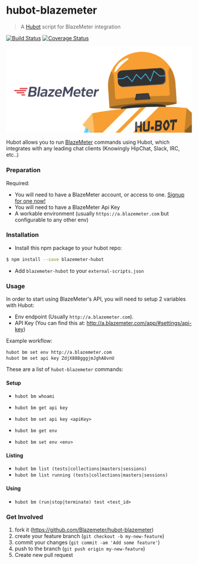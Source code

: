 # hubot-blazemeter

> A [Hubot](https://hubot.github.com/) script for BlazeMeter integration

[![Build Status](https://travis-ci.org/Blazemeter/hubot-blazemeter.svg?branch=master)](https://travis-ci.org/Blazemeter/hubot-blazemeter)
[![Coverage Status](https://coveralls.io/repos/Blazemeter/hubot-blazemeter/badge.svg?branch=master&service=github)](https://coveralls.io/github/Blazemeter/hubot-blazemeter?branch=master)

![BlazeMeter Hubot](media/hubot.png)

Hubot allows you to run [BlazeMeter](https://blazemeter.com/) commands using Hubot,
which integrates with any leading chat clients (Knowingly HipChat, Slack, IRC, etc..)

### Preparation

Required:

- You will need to have a BlazeMeter account, or access to one. [Signup for one now!](https://blazemeter.com/#signup)
- You will need to have a BlazeMeter Api Key
- A workable environment (usually `https://a.blazemeter.com` but configurable to any other env)

### Installation

- Install this npm package to your hubot repo:

```bash
$ npm install --save blazemeter-hubot
```

- Add `blazemeter-hubot` to your `external-scripts.json`

### Usage

In order to start using BlazeMeter's API, you will need to setup 2 variables with Hubot:
- Env endpoint (Usually `http://a.blazemeter.com`).
- API Key (You can find this at: http://a.blazemeter.com/app/#settings/api-key)

Example workflow:

```
hubot bm set env http://a.blazemeter.com
hubot bm set api key ZdjX888gggjmJghA8vnU
```

These are a list of `hubot-blazemeter` commands:

#### Setup

- `hubot bm whoami`

- `hubot bm get api key`
- `hubot bm set api key <apiKey>`

- `hubot bm get env`
- `hubot bm set env <env>`

#### Listing

- `hubot bm list (tests|collections|masters|sessions)`
- `hubot bm list running (tests|collections|masters|sessions)`

#### Using

- `hubot bm (run|stop|terminate) test <test_id>`

### Get Involved

1. fork it (https://github.com/Blazemeter/hubot-blazemeter)
2. create your feature branch (`git checkout -b my-new-feature`)
3. commit your changes (`git commit -am 'Add some feature'`)
4. push to the branch (`git push origin my-new-feature`)
5. Create new pull request
